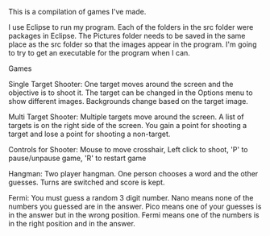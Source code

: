 This is a compilation of games I've made.

I use Eclipse to run my program. Each of the folders in the src folder were packages in Eclipse. The Pictures
folder needs to be saved in the same place as the src folder so that the images appear in the program.
I'm going to try to get an executable for the program when I can.

Games

Single Target Shooter:
One target moves around the screen and the objective is to shoot it. The target can be changed in the Options
menu to show different images. Backgrounds change based on the target image.

Multi Target Shooter:
Multiple targets move around the screen. A list of targets is on the right side of the screen. You gain a point
for shooting a target and lose a point for shooting a non-target.

Controls for Shooter:
Mouse to move crosshair, 
Left click to shoot, 
'P' to pause/unpause game, 
'R' to restart game

Hangman:
Two player hangman. One person chooses a word and the other guesses. Turns are switched and score is kept.

Fermi:
You must guess a random 3 digit number. Nano means none of the numbers you guessed are in the answer. Pico
means one of your guesses is in the answer but in the wrong position. Fermi means one of the numbers is in
the right position and in the answer.
